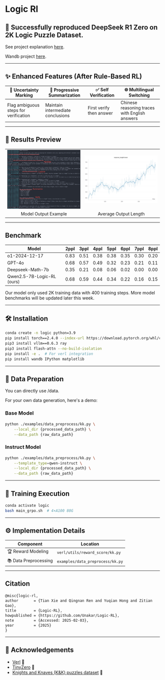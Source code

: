 
# Logic Rl

## 🎉 Successfully reproduced DeepSeek R1 Zero on 2K Logic Puzzle Dataset.
See project explanation [here](https://evxpwrsfkdb.feishu.cn/docx/NokEdaMBmo6aqZxVdxkcSm2cnab?from=from_copylink).

Wandb project [here](https://wandb.ai/ustc_ai/GRPO_logic_KK/reports/GRPO-Zero--VmlldzoxMTIwOTYyNw?accessToken=gnbnl5mu5pwfww7gtwxymohg85w7d7vthvjvbl4w8yxg0a99vf1k22m11e61cvv8).

---


## ✨ Enhanced Features (After Rule-Based RL)

| 🚩 Uncertainty Marking | 📝 Progressive Summarization | ✅ Self Verification | 🌐 Multilingual Switching |
|------------------------|-----------------------------|---------------------|--------------------------|
| Flag ambiguous steps for verification | Maintain intermediate conclusions | First verify then answer | Chinese reasoning traces with English answers |


---

## 📸 Results Preview

<table>
  <tr>
    <td align="center"><img src="response.png" width="400" alt="Model Output"></td>
    <td align="center"><img src="mean_length.png" width="400" alt="Output Length"></td>
  </tr>
  <tr>
    <td align="center">Model Output Example</td>
    <td align="center">Average Output Length</td>
  </tr>
</table>

---

## Benchmark

| Model                                                             | 2ppl | 3ppl | 4ppl | 5ppl | 6ppl | 7ppl | 8ppl |
|------------------------------------------------------------------------|------|------|------|------|------|------|------|
| o1-2024-12-17               | 0.83 | 0.51 | 0.38 | 0.38 | 0.35 | 0.30 | 0.20 |
| GPT-4o                      | 0.68 | 0.57 | 0.49 | 0.32 | 0.23 | 0.21 | 0.11 |
| Deepseek-Math-7b            | 0.35 | 0.21 | 0.08 | 0.06 | 0.02 | 0.00 | 0.00 |
| Qwen2.5-7B-Logic-RL (ours)  | 0.68 | 0.59 | 0.44 | 0.34 | 0.22 | 0.16 | 0.15 |

Our model only used 2K training data with 400 training steps. More model benchmarks will be updated later this week.

---

## 🛠️ Installation

```bash
conda create -n logic python=3.9
pip install torch==2.4.0 --index-url https://download.pytorch.org/whl/cu121
pip3 install vllm==0.6.3 ray
pip3 install flash-attn --no-build-isolation
pip install -e .  # For verl integration
pip install wandb IPython matplotlib
```

---

## 📂 Data Preparation

You can directly use /data.

For your own data generation, here's a demo:

### Base Model
```bash
python ./examples/data_preprocess/kk.py \
    --local_dir {processed_data_path} \
    --data_path {raw_data_path}
```

### Instruct Model
```bash
python ./examples/data_preprocess/kk.py \
    --template_type=qwen-instruct \
    --local_dir {processed_data_path} \
    --data_path {raw_data_path}
```

---

## 🚀 Training Execution
```bash
conda activate logic
bash main_grpo.sh  # 4×A100 80G
```

---

## ⚙️ Implementation Details

| Component              | Location                          |
|------------------------|-----------------------------------|
| 🏆 Reward Modeling     | `verl/utils/reward_score/kk.py`   |
| 📚 Data Preprocessing   | `examples/data_preprocess/kk.py`  |

---


## Citation
```
@misc{logic-rl,
author       = {Tian Xie and Qingnan Ren and Yuqian Hong and Zitian Gao},
title        = {Logic-RL},
howpublished = {https://github.com/Unakar/Logic-RL},
note         = {Accessed: 2025-02-03},
year         = {2025}
}
```

---

## 🙏 Acknowledgements
- [Verl](https://github.com/volcengine/verl) 🔗
- [TinyZero](https://github.com/Jiayi-Pan/TinyZero) 🔗
- [Knights and Knaves (K&K) puzzles dataset](https://github.com/AlphaPav/mem-kk-logic) 🔗
